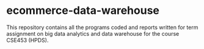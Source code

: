 # ecommerce-data-warehouse
This repository contains all the programs coded and reports written for term assignment on big data analytics and data warehouse for the course CSE453 (HPDS).
